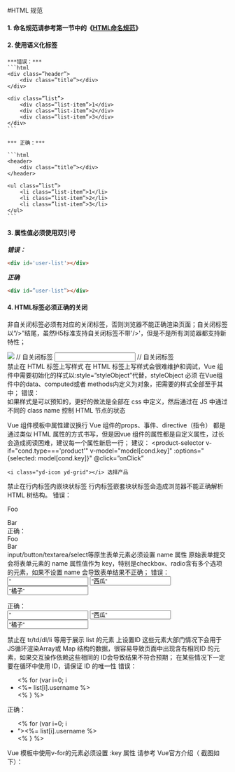 #HTML 规范

#### 1. 命名规范请参考第一节中的《[HTML命名规范](/chapter1/htmlming-ming-gui-fan.md)》

#### 2. 使用语义化标签

	***错误：***
	```html
	<div class=”header”>
		<div class=”title”></div>
	</div>
	
	<div class=”list”> 
		<div class=”list-item”>1</div>
		<div class=”list-item”>2</div>
		<div class=”list-item”>3</div>
	</div>
	```
	
	*** 正确：***
	
	```html
	<header>
		<div class=”title”></div>
	</header>
	
	<ul class=”list”> 
		<li class=”list-item”>1</li>
		<li class=”list-item”>2</li>
		<li class=”list-item”>3</li>
	</ul>
	```
	
#### 3. 属性值必须使用双引号

***错误：***
```html
<div id='user-list'></div>
```

***正确***
```html
<div id=”user-list”></div>
```

#### 4. HTML标签必须正确的关闭

非自关闭标签必须有对应的关闭标签，否则浏览器不能正确渲染页面；自关闭标签以“/>”结尾，虽然H5标准支持自关闭标签不带'/>'，但是不是所有浏览器都支持新特性；
<div>
	<img src=”” />       // 自关闭标签
	<input type=”number” />       // 自关闭标签
</div>
禁止在 HTML 标签上写样式
在 HTML 标签上写样式会很难维护和调试，Vue 组件中需要初始化的样式以:style=”styleObject”代替，styleObject 必须 在Vue组件中的data、computed或者 methods内定义为对象，把需要的样式全部至于其中；
错误：
<div class=”clueDetails” style=”margin-bottom: 1rem; background-color: red;”></div>
<VueComponent :style=”{ color: 'red', fontSize: '1.4rem'}”
正确：
<template>
	<div class=”component-a” :style=”customStyles”></div>
</template>
<script>
	export default { 
		data() {
	return {
customStyles: { color: 'red', font: '2rem' }
}
}
 	}
</script>
如果样式是可以预知的，更好的做法是全部在 css 中定义，然后通过在 JS 中通过不同的 class name 控制 HTML 节点的状态

Vue 组件模板中属性建议换行
Vue 组件的props、事件、directive（指令） 都是通过类似 HTML 属性的方式书写，但是因vue 组件的属性都是自定义属性，过长会造成阅读困难，建议每一个属性新启一行；
建议：
<product-selector 
v-if="cond.type==='product'"
                  v-model="model[cond.key]"
                  :options="{selected: model[cond.key]}"
		@click=”onClick”
>
    <i class="yd-icon yd-grid"></i> 选择产品
</product-selector>

禁止在行内标签内嵌块状标签
行内标签嵌套块状标签会造成浏览器不能正确解析 HTML 树结构。
错误：
<span>
    <div>Foo</div>
</span>

<a>
    <div>Bar</div>
</a>
 正确：
<div>
    <span>Foo</span>
</div>

<div>
    <a>Bar</a>
</div>
input/button/textarea/select等原生表单元素必须设置 name 属性
 原始表单提交会将表单元素的 name 属性值作为 key，特别是checkbox、radio含有多个选项的元素，如果不设置 name 会导致表单结果不正确；
错误：
<form>
<input type=”checkbox” id=”favoriteFruit” value=” 苹果”>
<input type=”checkbox” id=”favoriteFruit” value=”西瓜”>
<input type=”checkbox” id=”favoriteFruit” value=”橘子”>
</form>
正确：
<form>
<input type=”checkbox” name=”favoriteFruit” value=” 苹果”>
<input type=”checkbox” name=”favoriteFruit” value=”西瓜”>
<input type=”checkbox” name=”favoriteFruit” value=”橘子”>
</form>

禁止在 tr/td/dl/li 等用于展示 list 的元素 上设置ID
这些元素大部门情况下会用于 JS循环渲染Array或 Map 结构的数据，很容易导致页面中出现含有相同ID 的元素，如果交互操作依赖这些相同的 ID会导致结果不符合预期；
在某些情况下一定要在循环中使用 ID，请保证 ID 的唯一性
错误：
<ul>
	<% for (var i=0; i<list.length; i++) {% >
	<li id=”user”><%= list[i].username %></li>
	<% } %>
</ul> 

<template>
	<ul>
		<li v-for=”user in list” id=”user”>{{ user.nickname }}</li>
	</ul>
</template>
正确：
<ul>
	<% for (var i=0; i<list.length; i++) {% >
	<li id=”user_<%= i %>”><%= list[i].username %></li>
	<% } %>
</ul>

<template>
	<ul>
		<li 
v-for=”(user, index) in list” 
:id=”'user'+ index”>{{ user.nickname }}</li>
	</ul>
</template>

Vue 模板中使用v-for的元素必须设置 :key 属性
请参考 Vue官方介绍（ 截图如下）：
 